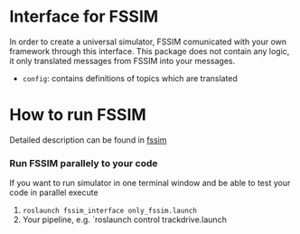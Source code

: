 # Interface for FSSIM

In order to create a universal simulator, FSSIM comunicated with your own framework through this interface.
This package does not contain any logic, it only translated messages from FSSIM into your messages. 

* `config`: contains definitions of topics which are translated

# How to run FSSIM

Detailed description can be found in [fssim](https://github.com/bitfsd/fssim)

### Run FSSIM parallely to your code
If you want to run simulator in one terminal window and be able to test your code in parallel execute
1. `roslaunch fssim_interface only_fssim.launch`
2. Your pipeline, e.g. `roslaunch control trackdrive.launch
